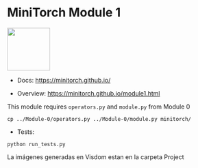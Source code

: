 # MiniTorch Module 1  

<img src="https://minitorch.github.io/_images/match.png" width="100px">

* Docs: https://minitorch.github.io/

* Overview: https://minitorch.github.io/module1.html

This module requires `operators.py` and `module.py` from Module 0

```
cp ../Module-0/operators.py ../Module-0/module.py minitorch/
```


* Tests:

```
python run_tests.py
```
La imágenes generadas en Visdom estan en la carpeta Project

